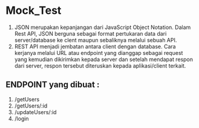 # Mock_Test

1. JSON merupakan kepanjangan dari JavaScript Object Notation. Dalam Rest API, JSON berguna sebagai format pertukaran data dari server/database ke clent maupun sebaliknya melalui sebuah API.
2. REST API menjadi jembatan antara client dengan database. Cara kerjanya melalui URL atau endpoint yang dianggap sebagai request yang kemudian dikirimkan kepada server dan setelah mendapat respon dari server, respon tersebut diteruskan kepada aplikasi/client terkait.

ENDPOINT yang dibuat :
-
1. /getUsers
2. /getUsers/:id
3. /updateUsers/:id
4. /login 

